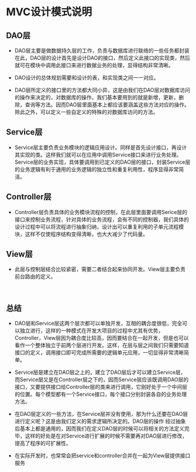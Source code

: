 # MVC设计模式说明

## DAO层
* DAO层主要是做数据持久层的工作，负责与数据库进行联络的一些任务都封装在此，DAO层的设计首先是设计DAO的接口，然后定义此接口的实现类，然后就可在模块中调用此接口来进行数据业务的处理，显得结构非常清晰。   

* DAO设计的总体规划需要和设计的表，和实现类之间一一对应。

* DAO层所定义的接口里的方法都大同小异，这是由我们在DAO层对数据库访问的操作来决定的，对数据库的操作，我们基本要用到的就是新增，更新，删除，查询等方法。因而DAO层里面基本上都应该要涵盖这些方法对应的操作。除此之外，可以定义一些自定义的特殊的对数据库访问的方法。  
 

## Service层
* Service层主要负责业务模块的逻辑应用设计。同样是首先设计接口，再设计其实现的类。这样我们就可以在应用中调用Service接口来进行业务处理。Service层的业务实现，具体要调用到已定义的DAO层的接口，封装Service层的业务逻辑有利于通用的业务逻辑的独立性和重复利用性，程序显得非常简洁。


## Controller层
* Controller层负责具体的业务模块流程的控制，在此层里面要调用Serice层的接口来控制业务流程，针对具体的业务流程，会有不同的控制器，我们具体的设计过程中可以将流程进行抽象归纳，设计出可以重复利用的子单元流程模块，这样不仅使程序结构变得清晰，也大大减少了代码量。  


## View层
* 此层与控制层结合比较紧密，需要二者结合起来协同开发。View层主要负责前台路由的定义。

 
## 总结
* DAO层和Service层这两个层次都可以单独开发，互相的耦合度很低，完全可以独立进行，这样的一种模式在开发大项目的过程中尤其有优势，Controller，View层因为耦合度比较高，因而要结合在一起开发，但是也可以看作一个整体独立于前两个层进行开发。这样，在层与层之间我们只需要知道接口的定义，调用接口即可完成所需要的逻辑单元应用，一切显得非常清晰简单。      

* Service层是建立在DAO层之上的，建立了DAO层后才可以建立Service层，而Service层又是在Controller层之下的，因而Service层应该既调用DAO层的接口，又要提供接口给Controller层的类来进行调用，它刚好处于一个中间层的位置。每个模型都有一个Service接口，每个接口分别封装各自的业务处理方法。   

* 在DAO层定义的一些方法，在Service层并没有使用，那为什么还要在DAO层进行定义呢？这是由我们定义的需求逻辑所决定的。DAO层的操作 经过抽象后基本上都是通用的，因而我们在定义DAO层的时候可以将相关的方法定义完毕，这样的好处是在对Service进行扩展的时候不需要再对DAO层进行修改，提高了程序的可扩展性。

* 在实际开发时，也常常会把service和controller合并在一起为View层提供接口服务